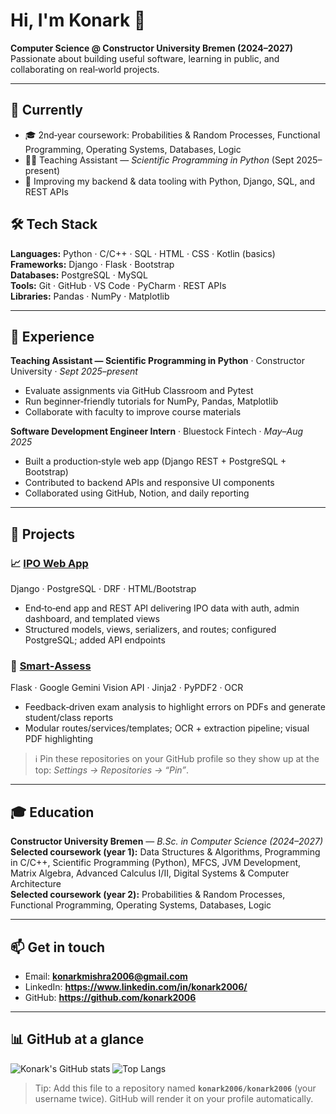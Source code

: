 # Hi, I'm Konark 👋

**Computer Science @ Constructor University Bremen (2024–2027)**  
Passionate about building useful software, learning in public, and collaborating on real‑world projects.

---

## 🌱 Currently
- 🎓 2nd‑year coursework: Probabilities & Random Processes, Functional Programming, Operating Systems, Databases, Logic
- 🧑‍🏫 Teaching Assistant — *Scientific Programming in Python* (Sept 2025–present)
- 🔧 Improving my backend & data tooling with Python, Django, SQL, and REST APIs

## 🛠️ Tech Stack
**Languages:** Python · C/C++ · SQL · HTML · CSS · Kotlin (basics)  
**Frameworks:** Django · Flask · Bootstrap  
**Databases:** PostgreSQL · MySQL  
**Tools:** Git · GitHub · VS Code · PyCharm · REST APIs  
**Libraries:** Pandas · NumPy · Matplotlib

---

## 🧪 Experience
**Teaching Assistant — Scientific Programming in Python** · Constructor University · *Sept 2025–present*  
- Evaluate assignments via GitHub Classroom and Pytest  
- Run beginner‑friendly tutorials for NumPy, Pandas, Matplotlib  
- Collaborate with faculty to improve course materials

**Software Development Engineer Intern** · Bluestock Fintech · *May–Aug 2025*  
- Built a production‑style web app (Django REST + PostgreSQL + Bootstrap)  
- Contributed to backend APIs and responsive UI components  
- Collaborated using GitHub, Notion, and daily reporting

---

## 🚀 Projects
### 📈 [IPO Web App](https://github.com/konark2006/ipo-web-app)
Django · PostgreSQL · DRF · HTML/Bootstrap  
- End‑to‑end app and REST API delivering IPO data with auth, admin dashboard, and templated views
- Structured models, views, serializers, and routes; configured PostgreSQL; added API endpoints

### 📝 [Smart‑Assess](https://github.com/konark2006/Smart-Assess)
Flask · Google Gemini Vision API · Jinja2 · PyPDF2 · OCR  
- Feedback‑driven exam analysis to highlight errors on PDFs and generate student/class reports  
- Modular routes/services/templates; OCR + extraction pipeline; visual PDF highlighting

> ℹ️ Pin these repositories on your GitHub profile so they show up at the top: *Settings → Repositories → “Pin”*.

---

## 🎓 Education
**Constructor University Bremen** — *B.Sc. in Computer Science (2024–2027)*  
**Selected coursework (year 1):** Data Structures & Algorithms, Programming in C/C++, Scientific Programming (Python), MFCS, JVM Development, Matrix Algebra, Advanced Calculus I/II, Digital Systems & Computer Architecture  
**Selected coursework (year 2):** Probabilities & Random Processes, Functional Programming, Operating Systems, Databases, Logic

---

## 📫 Get in touch
- Email: **konarkmishra2006@gmail.com**
- LinkedIn: **https://www.linkedin.com/in/konark2006/**
- GitHub: **https://github.com/konark2006**

---

## 📊 GitHub at a glance
![Konark's GitHub stats](https://github-readme-stats.vercel.app/api?username=konark2006&show_icons=true)
![Top Langs](https://github-readme-stats.vercel.app/api/top-langs/?username=konark2006&layout=compact)

> Tip: Add this file to a repository named **`konark2006/konark2006`** (your username twice). GitHub will render it on your profile automatically.

